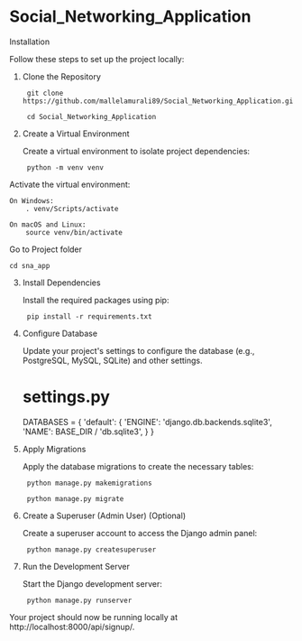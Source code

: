 # Social_Networking_Application

Installation

Follow these steps to set up the project locally:

1. Clone the Repository

        git clone https://github.com/mallelamurali89/Social_Networking_Application.git

        cd Social_Networking_Application

2. Create a Virtual Environment

    Create a virtual environment to isolate project dependencies:

        python -m venv venv

Activate the virtual environment:

    On Windows:
        . venv/Scripts/activate

    On macOS and Linux:
        source venv/bin/activate

Go to Project folder

    cd sna_app

3. Install Dependencies

    Install the required packages using pip:

        pip install -r requirements.txt

4. Configure Database

    Update your project's settings to configure the database (e.g., PostgreSQL, MySQL, SQLite) and other settings.

    # settings.py

    DATABASES = {
        'default': {
            'ENGINE': 'django.db.backends.sqlite3',
            'NAME': BASE_DIR / 'db.sqlite3',
        }
    }

5. Apply Migrations

    Apply the database migrations to create the necessary tables:

        python manage.py makemigrations

        python manage.py migrate

6. Create a Superuser (Admin User) (Optional)

    Create a superuser account to access the Django admin panel:

        python manage.py createsuperuser

7. Run the Development Server

    Start the Django development server:

        python manage.py runserver

Your project should now be running locally at http://localhost:8000/api/signup/.



